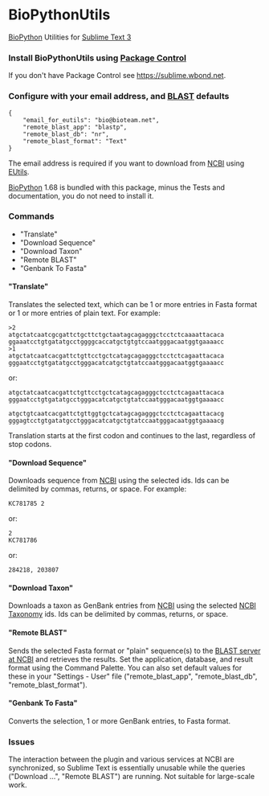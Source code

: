 BioPythonUtils
==============

[BioPython](http://biopython.org) Utilities for [Sublime Text 3](http://www.sublimetext.com/3)

### Install BioPythonUtils using [Package Control](https://sublime.wbond.net)

If you don't have Package Control see https://sublime.wbond.net.

### Configure with your email address, and [BLAST](http://blast.ncbi.nlm.nih.gov/Blast.cgi) defaults

~~~~
{
    "email_for_eutils": "bio@bioteam.net",
    "remote_blast_app": "blastp",
    "remote_blast_db": "nr",
    "remote_blast_format": "Text"
}
~~~~

The email address is required if you want to download from [NCBI](http://www.ncbi.nlm.nih.gov)
using [EUtils](http://www.ncbi.nlm.nih.gov/books/NBK25500).

[BioPython](http://biopython.org) 1.68 is bundled with this package, minus the Tests and
documentation, you do not need to install it.

### Commands

* "Translate"
* "Download Sequence"
* "Download Taxon"
* "Remote BLAST"
* "Genbank To Fasta"

#### "Translate"

Translates the selected text, which can be 1 or more entries in Fasta format or 1 or more
entries of plain text. For example:
~~~~
>2
atgctatcaatcgcgattctgcttctgctaatagcagagggctcctctcaaaattacaca
ggaaatcctgtgatatgcctggggcaccatgctgtgtccaatgggacaatggtgaaaacc
>1
atgctatcaatcacgattctgttcctgctcatagcagagggctcctctcagaattacaca
gggaatcctgtgatatgcctgggacatcatgctgtatccaatgggacaatggtgaaaacc
~~~~
or:
~~~~
atgctatcaatcacgattctgttcctgctcatagcagagggctcctctcagaattacaca
gggaatcctgtgatatgcctgggacatcatgctgtatccaatgggacaatggtgaaaacc

atgctgtcaatcacgattctgttggtgctcatagcagagggctcctctcagaattacacg
gggagtcctgtgatatgcctgggacatcatgctgtatccaatgggacaatggtgaaaacg
~~~~
Translation starts at the first codon and continues to the last, regardless of stop codons.

#### "Download Sequence"

Downloads sequence from [NCBI](http://www.ncbi.nlm.nih.gov) using the selected ids. Ids can be delimited by commas, returns, or space. For example:
~~~~
KC781785 2
~~~~
or:
~~~~
2
KC781786
~~~~
or:
~~~~
284218, 203807
~~~~

#### "Download Taxon"

Downloads a taxon as GenBank entries from [NCBI](http://www.ncbi.nlm.nih.gov) using the selected [NCBI Taxonomy](http://www.ncbi.nlm.nih.gov/taxonomy) ids. Ids can be delimited by commas, returns, or space.

#### "Remote BLAST"

Sends the selected Fasta format or "plain" sequence(s) to the [BLAST server at NCBI](http://blast.ncbi.nlm.nih.gov/Blast.cgi) and retrieves the results. Set the application, database, and result format using the Command Palette. You can also set default values for these in your "Settings - User" file ("remote_blast_app", "remote_blast_db", "remote_blast_format").

#### "Genbank To Fasta"

Converts the selection, 1 or more GenBank entries, to Fasta format.

### Issues

The interaction between the plugin and various services at NCBI are  synchronized, so Sublime Text is essentially unusable while the queries ("Download ...", "Remote BLAST") are running. Not suitable for large-scale work.
